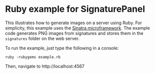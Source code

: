 Ruby example for SignaturePanel
====================================

This illustrates how to generate images on a server using Ruby. For simplicity, this example uses the [Sinatra microframework](http://sinatrarb.com). The example code generates PNG images from signatures and stores them in the `signatures` folder on the web server.

To run the example, just type the following in a console:

    ruby -rubygems example.rb

Then, navigate to http://localhost:4567

